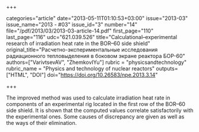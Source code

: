 +++

categories="article"
date="2013-05-11T01:10:53+03:00"
issue="2013-03"
issue_name="2013 - #03"
issue_id="3"
number="14"
file="/pdf/2013/03/2013-03-article-14.pdf"
first_page="110"
last_page="116"
udc="621.039.526"
title="Calculational–experimental research of irradiation heat rate in the BOR–60 side shield"
original_title="Расчетно-экспериментальные исследования радиационного тепловыделения в боковом экране реактора БОР-60"
authors=["VarivtsevAV", "ZhemkovIYu"]
rubric = "physicsandtechnology"
rubric_name = "Physics and technology of nuclear reactors"
outputs=["HTML", "DOI"]
doi="https://doi.org/10.26583/npe.2013.3.14"

+++

The improved method was used to calculate irradiation heat rate in components of an experimental rig located in the first row of the BOR–60 side shield. It is shown that the computed values correlate satisfactorily with the experimental ones. Some causes of discrepancy are given as well as the ways of their elimination.